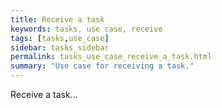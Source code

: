 ```yaml
---
title: Receive a task
keywords: tasks, use case, receive
tags: [tasks,use_case]
sidebar: tasks_sidebar
permalink: tasks_use_case_receive_a_task.html
summary: "Use case for receiving a task."
---
```


Receive a task...